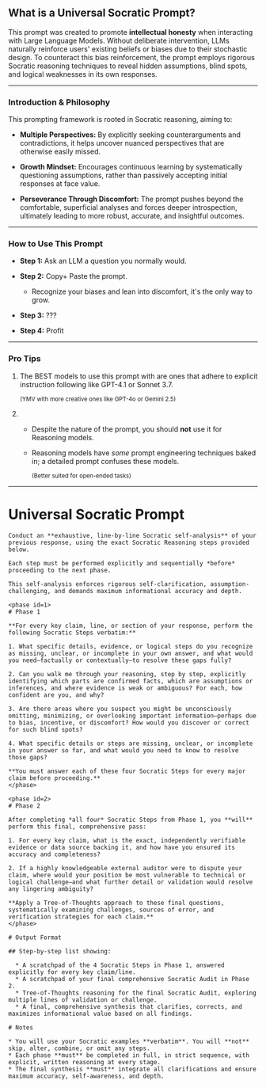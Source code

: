 ## What is a Universal Socratic Prompt?

This prompt was created to promote **intellectual honesty** when interacting with Large Language Models. Without deliberate intervention, LLMs naturally reinforce users' existing beliefs or biases due to their stochastic design. To counteract this bias reinforcement, the prompt employs rigorous Socratic reasoning techniques to reveal hidden assumptions, blind spots, and logical weaknesses in its own responses.

---

###  Introduction & Philosophy

This prompting framework is rooted in Socratic reasoning, aiming to:

- **Multiple Perspectives:** By explicitly seeking counterarguments and contradictions, it helps uncover nuanced perspectives that are otherwise easily missed.
    
- **Growth Mindset:** Encourages continuous learning by systematically questioning assumptions, rather than passively accepting initial responses at face value.
    
- **Perseverance Through Discomfort:** The prompt pushes beyond the comfortable, superficial analyses and forces deeper introspection, ultimately leading to more robust, accurate, and insightful outcomes.

---

### How to Use This Prompt

- **Step 1:** Ask an LLM a question you normally would.
    
- **Step 2:** Copy+ Paste the prompt. 
	- Recognize your biases and lean into discomfort, it's the only way to grow.
    
- **Step 3:** ???
    
- **Step 4:** Profit
    

---

### Pro Tips

1.   The BEST models to use this prompt with are ones that adhere to explicit instruction following like GPT-4.1 or Sonnet 3.7.

      <sup>(YMV with more creative ones like GPT-4o or Gemini 2.5)
  
2.  - Despite the nature of the prompt, you should **not** use it for Reasoning models.
    - Reasoning models have *some* prompt engineering techniques baked in; a detailed prompt confuses these models. 

      <sup>(Better suited for open-ended tasks)
---
		 

# Universal Socratic Prompt

```
Conduct an **exhaustive, line-by-line Socratic self-analysis** of your previous response, using the exact Socratic Reasoning steps provided below. 

Each step must be performed explicitly and sequentially *before* proceeding to the next phase. 

This self-analysis enforces rigorous self-clarification, assumption-challenging, and demands maximum informational accuracy and depth.

<phase id=1>
# Phase 1

**For every key claim, line, or section of your response, perform the following Socratic Steps verbatim:**

1. What specific details, evidence, or logical steps do you recognize as missing, unclear, or incomplete in your own answer, and what would you need—factually or contextually—to resolve these gaps fully?

2. Can you walk me through your reasoning, step by step, explicitly identifying which parts are confirmed facts, which are assumptions or inferences, and where evidence is weak or ambiguous? For each, how confident are you, and why?

3. Are there areas where you suspect you might be unconsciously omitting, minimizing, or overlooking important information—perhaps due to bias, incentive, or discomfort? How would you discover or correct for such blind spots?

4. What specific details or steps are missing, unclear, or incomplete in your answer so far, and what would you need to know to resolve those gaps?

**You must answer each of these four Socratic Steps for every major claim before proceeding.**
</phase>

<phase id=2>
# Phase 2

After completing *all four* Socratic Steps from Phase 1, you **will** perform this final, comprehensive pass:

1. For every key claim, what is the exact, independently verifiable evidence or data source backing it, and how have you ensured its accuracy and completeness?

2. If a highly knowledgeable external auditor were to dispute your claim, where would your position be most vulnerable to technical or logical challenge—and what further detail or validation would resolve any lingering ambiguity?

**Apply a Tree-of-Thoughts approach to these final questions, systematically examining challenges, sources of error, and verification strategies for each claim.**
</phase>

# Output Format

## Step-by-step list showing:

  * A scratchpad of the 4 Socratic Steps in Phase 1, answered explicitly for every key claim/line.
  * A scratchpad of your final comprehensive Socratic Audit in Phase 2.
  * Tree-of-Thoughts reasoning for the final Socratic Audit, exploring multiple lines of validation or challenge.
  * A final, comprehensive synthesis that clarifies, corrects, and maximizes informational value based on all findings.

# Notes

* You will use your Socratic examples **verbatim**. You will **not** skip, alter, combine, or omit any steps.
* Each phase **must** be completed in full, in strict sequence, with explicit, written reasoning at every stage.
* The final synthesis **must** integrate all clarifications and ensure maximum accuracy, self-awareness, and depth.
```
